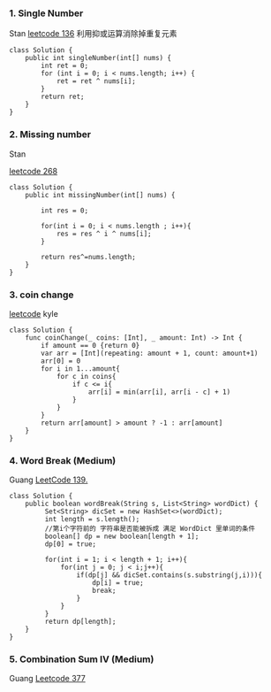### 1. Single Number
Stan
[leetcode 136](https://leetcode.com/problems/single-number/submissions/)
利用抑或运算消除掉重复元素

```
class Solution {
    public int singleNumber(int[] nums) {
        int ret = 0;
        for (int i = 0; i < nums.length; i++) {
            ret = ret ^ nums[i];
        }
        return ret;
    }
}
```

### 2. Missing number
Stan

[leetcode 268](https://leetcode.com/problems/missing-number/submissions/)

```
class Solution {
    public int missingNumber(int[] nums) {
        
        int res = 0;
        
        for(int i = 0; i < nums.length ; i++){
            res = res ^ i ^ nums[i];
        }
        
        return res^=nums.length;
    }
}
```

### 3. coin change
[leetcode](https://leetcode.com/problems/coin-change/)
kyle

```
class Solution {
    func coinChange(_ coins: [Int], _ amount: Int) -> Int {
        if amount == 0 {return 0}
        var arr = [Int](repeating: amount + 1, count: amount+1)
        arr[0] = 0
        for i in 1...amount{
            for c in coins{
                if c <= i{
                    arr[i] = min(arr[i], arr[i - c] + 1)
                }
            }
        }
        return arr[amount] > amount ? -1 : arr[amount]
    }
}
```
### 4. Word Break (Medium)
Guang [LeetCode 139.](https://leetcode.com/problems/word-break/description/)
```
class Solution {
    public boolean wordBreak(String s, List<String> wordDict) {
         Set<String> dicSet = new HashSet<>(wordDict);
         int length = s.length();
         //第i个字符前的 字符串是否能被拆成 满足 WordDict 里单词的条件 
         boolean[] dp = new boolean[length + 1];
         dp[0] = true;
         
         for(int i = 1; i < length + 1; i++){
             for(int j = 0; j < i;j++){
                 if(dp[j] && dicSet.contains(s.substring(j,i))){
                     dp[i] = true;
                     break;
                 }
             }
         }
         return dp[length];
    }
}
```
### 5. Combination Sum IV (Medium)
Guang [Leetcode 377](https://leetcode.com/problems/combination-sum-iv/description/)
